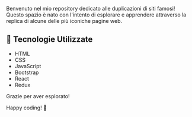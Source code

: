 Benvenuto nel mio repository dedicato alle duplicazioni di siti famosi! Questo spazio è nato con l'intento di esplorare e apprendere attraverso la replica di alcune delle più iconiche pagine web.

## 🚀 Tecnologie Utilizzate

- HTML
- CSS
- JavaScript
- Bootstrap
- React
- Redux

Grazie per aver esplorato!

Happy coding! 🌟
